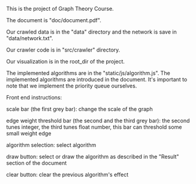 This is the project of Graph Theory Course.

The document is "doc/document.pdf".

Our crawled data is in the "data" directory and the network is save in "data/network.txt".

Our crawler code is in "src/crawler" directory.

Our visualization is in the root_dir of the project.

The implemented algorithms are in the "static/js/algorithm.js". The implemented algorithms are introduced in the document. It's important to note that we implement the priority queue ourselves.

Front end instructions:

scale bar (the first grey bar): change the scale of the graph

edge weight threshold bar (the second and the third grey bar): the second tunes integer, the third tunes float number, this bar can threshold some small weight edge

algorithm selection: select algorithm

draw button: select or draw the algorithm as described in the "Result" section of the document

clear button: clear the previous algorithm's effect